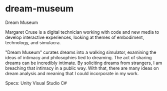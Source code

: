 # dream-museum
Dream Museum

Margaret Cruse is a digital technician working with code and new media to develop interactive experiences, looking at themes of embodiment, technology, and simulacra. 

"Dream Museum" curates dreams into a walking simulator, examining the ideas of intimacy and philosophies tied to dreaming. The act of sharing dreams can be incredibly intimate. By soliciting dreams from strangers, I am breaching that intimacy in a public way. With that, there are many ideas on dream analysis and meaning that I could incorporate in my work.


Specs:
Unity
Visual Studio C#
